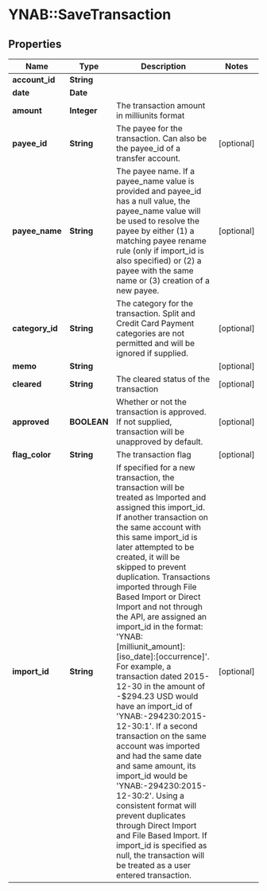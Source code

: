 # YNAB::SaveTransaction

## Properties
Name | Type | Description | Notes
------------ | ------------- | ------------- | -------------
**account_id** | **String** |  |
**date** | **Date** |  |
**amount** | **Integer** | The transaction amount in milliunits format |
**payee_id** | **String** | The payee for the transaction. Can also be the payee_id of a transfer account. | [optional]
**payee_name** | **String** | The payee name.  If a payee_name value is provided and payee_id has a null value, the payee_name value will be used to resolve the payee by either (1) a matching payee rename rule (only if import_id is also specified) or (2) a payee with the same name or (3) creation of a new payee. | [optional]
**category_id** | **String** | The category for the transaction.  Split and Credit Card Payment categories are not permitted and will be ignored if supplied. | [optional]
**memo** | **String** |  | [optional]
**cleared** | **String** | The cleared status of the transaction | [optional]
**approved** | **BOOLEAN** | Whether or not the transaction is approved.  If not supplied, transaction will be unapproved by default. | [optional]
**flag_color** | **String** | The transaction flag | [optional]
**import_id** | **String** | If specified for a new transaction, the transaction will be treated as Imported and assigned this import_id.  If another transaction on the same account with this same import_id is later attempted to be created, it will be skipped to prevent duplication.  Transactions imported through File Based Import or Direct Import and not through the API, are assigned an import_id in the format: &#39;YNAB:[milliunit_amount]:[iso_date]:[occurrence]&#39;.  For example, a transaction dated 2015-12-30 in the amount of -$294.23 USD would have an import_id of &#39;YNAB:-294230:2015-12-30:1&#39;.  If a second transaction on the same account was imported and had the same date and same amount, its import_id would be &#39;YNAB:-294230:2015-12-30:2&#39;.  Using a consistent format will prevent duplicates through Direct Import and File Based Import.  If import_id is specified as null, the transaction will be treated as a user entered transaction. | [optional]



